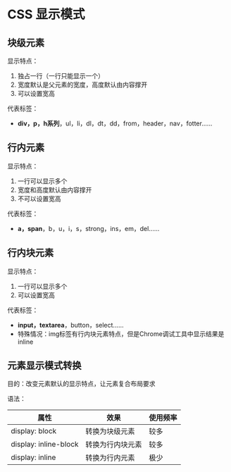 # CSS 显示模式

## 块级元素

显示特点：

1. 独占一行（一行只能显示一个）
2. 宽度默认是父元素的宽度，高度默认由内容撑开
3. 可以设置宽高

代表标签：

- **div，p，h系列**，ul，li，dl，dt，dd，from，header，nav，fotter......



## 行内元素

显示特点：

1. 一行可以显示多个
2. 宽度和高度默认由内容撑开
3. 不可以设置宽高

代表标签：

- **a，span**，b，u，i，s，strong，ins，em，del......



## 行内块元素

显示特点：

1. 一行可以显示多个
2. 可以设置宽高

代表标签：

- **input，textarea**，button，select......
- 特殊情况：img标签有行内块元素特点，但是Chrome调试工具中显示结果是inline



## 元素显示模式转换

目的：改变元素默认的显示特点，让元素复合布局要求

语法：

| 属性                  | 效果             | 使用频率 |
| --------------------- | ---------------- | -------- |
| display: block        | 转换为块级元素   | 较多     |
| display: inline-block | 转换为行内块元素 | 较多     |
| display: inline       | 转换为行内元素   | 极少     |

